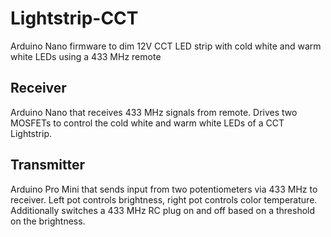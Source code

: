 # Lightstrip-CCT
Arduino Nano firmware to dim 12V CCT LED strip with cold white and warm white LEDs using a 433 MHz remote

## Receiver
Arduino Nano that receives 433 MHz signals from remote.
Drives two MOSFETs to control the cold white and warm white LEDs of a CCT Lightstrip.

## Transmitter
Arduino Pro Mini that sends input from two potentiometers via 433 MHz to receiver.
Left pot controls brightness, right pot controls color temperature.
Additionally switches a 433 MHz RC plug on and off based on a threshold on the brightness.
